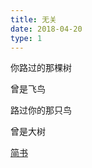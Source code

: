 ```yaml
---
title: 无关
date: 2018-04-20
type: 1
---
```


你路过的那棵树

曾是飞鸟

路过你的那只鸟

曾是大树

[简书](https://www.jianshu.com/p/e1dd15498ff3)
